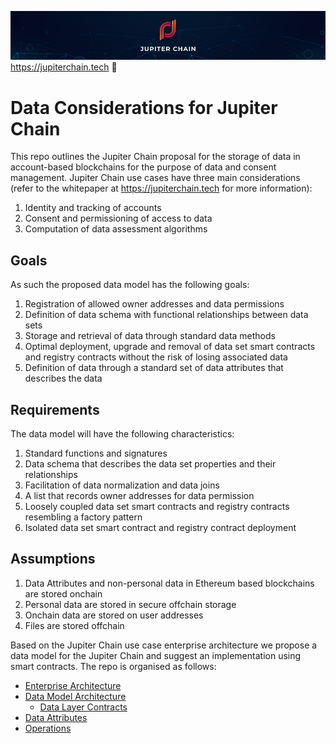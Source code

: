 ![Banner](https://github.com/JupiterChain/data-considerations/blob/master/images/Github%20Header.jpg)
https://jupiterchain.tech :rocket: 

# Data Considerations for Jupiter Chain

This repo outlines the Jupiter Chain proposal for the storage of data in account-based blockchains for the purpose of data and consent management. Jupiter Chain use cases have three main considerations (refer to the whitepaper at https://jupiterchain.tech for more information):
1. Identity and tracking of accounts
2. Consent and permissioning of access to data
3. Computation of data assessment algorithms

## Goals
As such the proposed data model has the following goals:
1. Registration of allowed owner addresses and data permissions
2. Definition of data schema with functional relationships between data sets
3. Storage and retrieval of data through standard data methods
4. Optimal deployment, upgrade and removal of data set smart contracts and registry contracts without the risk of losing associated data
5. Definition of data through a standard set of data attributes that describes the data

## Requirements
The data model will have the following characteristics:
1. Standard functions and signatures
2. Data schema that describes the data set properties and their relationships
3. Facilitation of data normalization and data joins
4. A list that records owner addresses for data permission
5. Loosely coupled data set smart contracts and registry contracts resembling a factory pattern
6. Isolated data set smart contract and registry contract deployment

## Assumptions
1. Data Attributes and non-personal data in Ethereum based blockchains are stored onchain 
2. Personal data are stored in secure offchain storage
3. Onchain data are stored on user addresses
4. Files are stored offchain

Based on the Jupiter Chain use case enterprise architecture we propose a data model for the Jupiter Chain and suggest an implementation using smart contracts. The repo is organised as follows:
* [Enterprise Architecture](../master/Architecture/Enterprise.md)
* [Data Model Architecture](../master/Architecture/DataModel.md)
    * [Data Layer Contracts](../master/Architecture/DataModel.md#DataLayer)
* [Data Attributes](../master/DataAttributes/DataAttributes.md)
* [Operations](../master/Operations/Operations.md)

